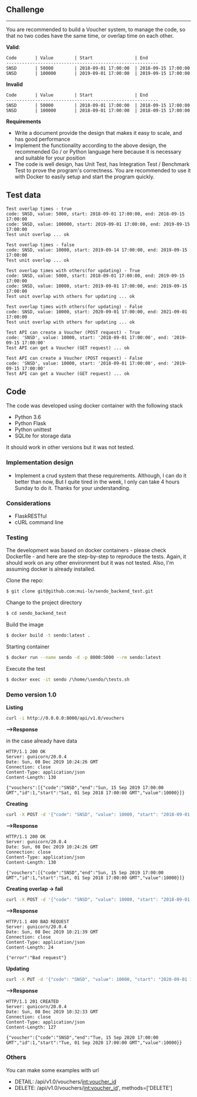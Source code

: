## Challenge

-------------------------------------------
You are recommended to build a Voucher system, to manage the code, so that no two codes have the same time, or overlap time on each other.

**Valid**:

```
Code       | Value        | Start                | End
----------------------------------------------------------
SNSD       | 50000        | 2018-09-01 17:00:00  | 2018-09-15 17:00:00
SNSD       | 100000       | 2019-09-01 17:00:00  | 2019-09-15 17:00:00
```

**Invalid**

```
Code       | Value        | Start                | End
----------------------------------------------------------
SNSD       | 50000        | 2018-09-01 17:00:00  | 2018-09-15 17:00:00
SNSD       | 100000       | 2018-09-01 17:00:00  | 2018-09-15 17:00:00
```
**Requirements**

- Write a document provide the design that makes it easy to scale, and has good performance
- Implement the functionality according to the above design, the recommended Go / or Python language here because it is necessary and suitable for your position
- The code is well design, has Unit Test, has Integration Test / Benchmark Test to prove the program's correctness. You are recommended to use it with Docker to easily setup and start the program quickly.

Test data
---------
```
Test overlap times - true
code: SNSD, value: 5000, start: 2018-09-01 17:00:00, end: 2018-09-15 17:00:00
code: SNSD, value: 100000, start: 2019-09-01 17:00:00, end: 2019-09-15 17:00:00
Test unit overlap ... ok

Test overlap times - false
code: SNSD, value: 10000, start: 2019-09-14 17:00:00, end: 2019-09-15 17:00:00
Test unit overlap ... ok

Test overlap times with others(for updating) - True
code: SNSD, value: 5000, start: 2018-09-01 17:00:00, end: 2019-09-15 17:00:00
code: SNSD, value: 10000, start: 2019-09-01 17:00:00, end: 2019-09-15 17:00:00
Test unit overlap with others for updating ... ok

Test overlap times with others(for updating) - False
code: SNSD, value: 10000, start: 2020-09-01 17:00:00, end: 2021-09-01 17:00:00
Test unit overlap with others for updating ... ok

Test API can create a Voucher (POST request) - True
code: 'SNSD', value: 10000, start: '2018-09-01 17:00:00', end: '2019-09-15 17:00:00'
Test API can get a Voucher (GET request) ... ok

Test API can create a Voucher (POST request) - False
code: 'SNSD', value: 10000, start: '2018-09-01 17:00:00', end: '2019-09-15 17:00:00'
Test API can get a Voucher (GET request) ... ok
```

## Code

The code was developed using docker container with the following stack
- Python 3.6
- Python Flask
- Python unittest
- SQLite for storage data

It should work in other versions but it was not tested.

### Implementation design
- Implement a crud system that these requirements. Although, I can do it better than now, But I quite tired in the week, I only can take 4 hours Sunday to do it. Thanks for your understanding.

### Considerations
- FlaskRESTful
- cURL command line 

### Testing
The development was based on docker containers - please check Dockerfile - and here are the step-by-step to reproduce the tests. Again, it should work on any other environment but it was not tested. Also, I'm assuming docker is already installed.


Clone the repo:
```sh
$ git clone git@github.com:mui-le/sendo_backend_test.git
```

Change to the project directory
```sh
$ cd sendo_backend_test
```

Build the image
```sh
$ docker build -t sendo:latest .
```

Starting container
```sh
$ docker run --name sendo -d -p 8000:5000 --rm sendo:latest
```

Execute the test
```sh
$ docker exec -it sendo /\home/\sendo/\tests.sh
```

### Demo version 1.0

**Listing**

```sh
curl -i http://0.0.0.0:8000/api/v1.0/vouchers
```
**-->Response**

in the case already have data
```
HTTP/1.1 200 OK
Server: gunicorn/20.0.4
Date: Sun, 08 Dec 2019 10:24:26 GMT
Connection: close
Content-Type: application/json
Content-Length: 130

{"vouchers":[{"code":"SNSD","end":"Sun, 15 Sep 2019 17:00:00 GMT","id":1,"start":"Sat, 01 Sep 2018 17:00:00 GMT","value":10000}]}
```

**Creating**

```sh
curl -X POST -d '{"code": "SNSD", "value": 10000, "start": "2018-09-01 17:00:00", "end": "2019-09-15 17:00:00"}' -i -H "Content-Type: application/json" http://0.0.0.0:8000/api/v1.0/vouchers
```
**-->Response**

```
HTTP/1.1 200 OK
Server: gunicorn/20.0.4
Date: Sun, 08 Dec 2019 10:24:26 GMT
Connection: close
Content-Type: application/json
Content-Length: 130

{"vouchers":[{"code":"SNSD","end":"Sun, 15 Sep 2019 17:00:00 GMT","id":1,"start":"Sat, 01 Sep 2018 17:00:00 GMT","value":10000}]}
```

**Creating overlap -> fail**

```sh
curl -X POST -d '{"code": "SNSD", "value": 10000, "start": "2018-09-01 17:00:00", "end": "2019-09-15 17:00:00"}' -i -H "Content-Type: application/json" http://0.0.0.0:8000/api/v1.0/vouchers
```

**-->Response**

```
HTTP/1.1 400 BAD REQUEST
Server: gunicorn/20.0.4
Date: Sun, 08 Dec 2019 10:21:39 GMT
Connection: close
Content-Type: application/json
Content-Length: 24

{"error":"Bad request"}
```

**Updating**

```sh
curl -X PUT -d '{"code": "SNSD", "value": 10000, "start": "2020-09-01 17:00:00", "end": "2020-09-15 17:00:00"}' -i -H "Content-Type: application/json" http://0.0.0.0:8000/api/v1.0/vouchers/1
```

**-->Response**

```
HTTP/1.1 201 CREATED
Server: gunicorn/20.0.4
Date: Sun, 08 Dec 2019 10:32:33 GMT
Connection: close
Content-Type: application/json
Content-Length: 127

{"voucher":{"code":"SNSD","end":"Tue, 15 Sep 2020 17:00:00 GMT","id":1,"start":"Tue, 01 Sep 2020 17:00:00 GMT","value":10000}}
```

### Others
You can make some examples with url
- DETAIL: /api/v1.0/vouchers/<int:voucher_id>
- DELETE: /api/v1.0/vouchers/<int:voucher_id>', methods=['DELETE']















